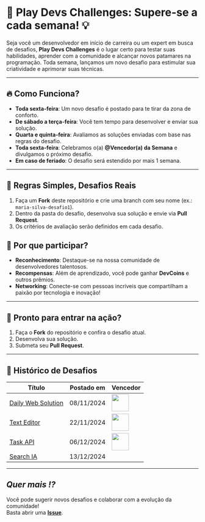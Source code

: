 # 🚀 **Play Devs Challenges**: Supere-se a cada semana! 💡  

Seja você um desenvolvedor em início de carreira ou um expert em busca de desafios, **Play Devs Challenges** é o lugar certo para testar suas habilidades, aprender com a comunidade e alcançar novos patamares na programação. Toda semana, lançamos um novo desafio para estimular sua criatividade e aprimorar suas técnicas.  

---

## 🔥 **Como Funciona?**  
- **Toda sexta-feira**: Um novo desafio é postado para te tirar da zona de conforto.  
- **De sábado a terça-feira**: Você tem tempo para desenvolver e enviar sua solução.  
- **Quarta e quinta-feira**: Avaliamos as soluções enviadas com base nas regras do desafio.  
- **Toda sexta-feira**: Celebramos o(a) **@Vencedor(a) da Semana** e divulgamos o próximo desafio.  
- **Em caso de feriado**: O desafio será estendido por mais 1 semana.  

---

## 📏 **Regras Simples, Desafios Reais**  
1. Faça um **Fork** deste repositório e crie uma branch com seu nome (ex.: `maria-silva-desafio1`).  
2. Dentro da pasta do desafio, desenvolva sua solução e envie via **Pull Request**.  
3. Os critérios de avaliação serão definidos em cada desafio.  

## 🏅 **Por que participar?**  
- **Reconhecimento**: Destaque-se na nossa comunidade de desenvolvedores talentosos.  
- **Recompensas**: Além de aprendizado, você pode ganhar **DevCoins** e outros prêmios.  
- **Networking**: Conecte-se com pessoas incríveis que compartilham a paixão por tecnologia e inovação!  

---

## 🎯 **Pronto para entrar na ação?**  
1. Faça o **Fork** do repositório e confira o desafio atual.  
2. Desenvolva sua solução.  
3. Submeta seu **Pull Request**.  

---

## 📃 **Histórico de Desafios**
| Título                                     | Postado em | Vencedor |
| ------------------------------------------ | ---------- | -------- |
| [Daily Web Solution](./daily-web-solution) | 08/11/2024 |     <a href="https://github.com/OseiasSilva021" target="_blank"><img src="https://github.com/OseiasSilva021.png" width="45"/></a>     |
| [Text Editor](./text-editor)               | 22/11/2024 |     <a href="https://github.com/OseiasSilva021" target="_blank"><img src="https://github.com/OseiasSilva021.png" width="45"/></a>     |
| [Task API](./task-api)               | 06/12/2024 |     <a href="https://github.com/OseiasSilva021" target="_blank"><img src="https://github.com/OseiasSilva021.png" width="45"/></a>     |
| [Search IA](./search-ia)               | 13/12/2024 |          |
---

## _Quer mais !?_  
Você pode sugerir novos desafios e colaborar com a evolução da comunidade!  
Basta abrir uma **[Issue](https://github.com/Play-Devs/challenges/issues)**.  

